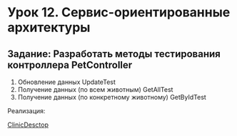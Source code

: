 # Урок 12. Сервис-ориентированные архитектуры

## Задание: Разработать методы тестирования контроллера PetController

1. Обновление данных UpdateTest
2. Получение данных (по всем животным) GetAllTest
3. Получение данных (по конкретному животному) GetByIdTest

Реализация:

[ClinicDesctop](https://github.com/MikhailAkulov/Architecture_home_work_11/blob/main/ClinicService/ClinicDesktop/MainForm.cs)
